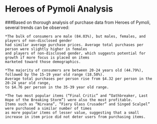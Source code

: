 # Heroes of Pymoli Analysis



###Based on thorough analysis of purchase data from Heroes of Pymoli, several trends can be observed:

	*The bulk of consumers are male (84.03%), but males, females, and players of non-disclosed gender 
	had similar average purchase prices. Average total purchases per person were slightly higher in females 
	and players of non-disclosed gender, which suggests potential for growth if more focus is placed on items 
	marketed toward those demographics. 
	
	*The majority of consumers are between 20-24 years old (44.79%), followed by the 15-19 year old range (18.58%). 
	Average total purchases per person rise from $4.32 per person in the 20-24 year old range, 
	to $4.76 per person in the 35-39 year old range. 
	
	*The two most popular items (“Final Critic” and “Oathbreaker, Last Hope of the Breaking Storm”) were also the most profitable. 
	Items such as “Nirvana”, “Fiery Glass Crusader” and Singed Scalpel” were purchased a similar number of times 
	as more popular items of lesser value, suggesting that a small increase in item price did not deter users from purchasing items.	
